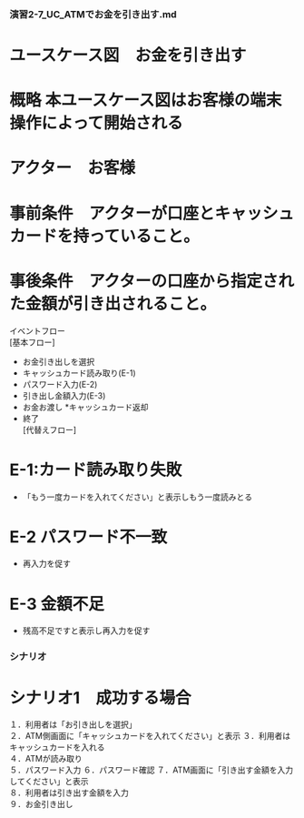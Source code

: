 ### 演習2-7_UC_ATMでお金を引き出す.md
# ユースケース図　お金を引き出す
# 概略 本ユースケース図はお客様の端末操作によって開始される
# アクター　お客様
# 事前条件　アクターが口座とキャッシュカードを持っていること。
# 事後条件　アクターの口座から指定された金額が引き出されること。
イベントフロー  
[基本フロー]  
* お金引き出しを選択
* キャッシュカード読み取り(E-1)
* パスワード入力(E-2)
* 引き出し金額入力(E-3)
* お金お渡し
*キャッシュカード返却
* 終了  
[代替えフロー]
# E-1:カード読み取り失敗
* 「もう一度カードを入れてください」と表示しもう一度読みとる
# E-2 パスワード不一致
* 再入力を促す
# E-3 金額不足
* 残高不足ですと表示し再入力を促す

### シナリオ
# シナリオ1　成功する場合
１．利用者は「お引き出しを選択」  
２．ATM側画面に「キャッシュカードを入れてください」と表示
３．利用者はキャッシュカードを入れる  
４．ATMが読み取り  
５．パスワード入力
６．パスワード確認
７．ATM画面に「引き出す金額を入力してください」と表示  
８．利用者は引き出す金額を入力  
９．お金引き出し



